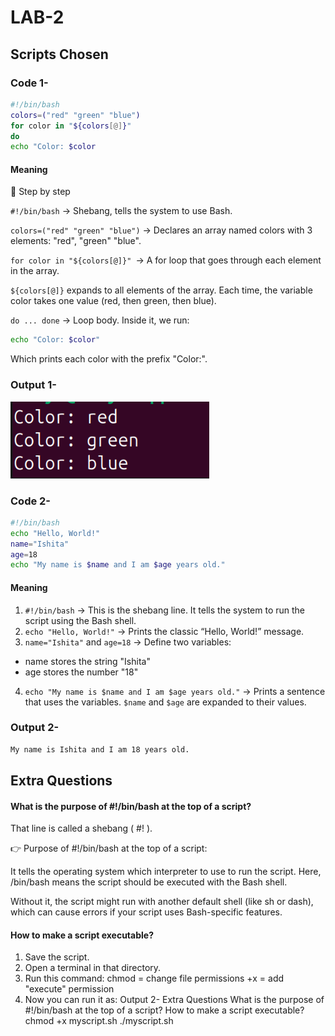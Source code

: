 # LAB-2
## Scripts Chosen
### Code 1-
```bash
#!/bin/bash
colors=("red" "green" "blue")
for color in "${colors[@]}"
do
echo "Color: $color
```
#### Meaning
📝 Step by step

`#!/bin/bash` → Shebang, tells the system to use Bash.

`colors=("red" "green" "blue")` → Declares an array named colors with 3 elements: "red", "green"
"blue".

`for color in "${colors[@]}" `→ A for loop that goes through each element in the
array.

`${colors[@]}` expands to all elements of the array. Each time, the variable color takes one value (red, then green, then blue).

`do ... done` → Loop body. Inside it, we run:
```bash
echo "Color: $color"
```
Which prints each color with the prefix "Color:".
### Output 1-
![alttext](<./Screenshot 2025-09-10 180709.png>)
### Code 2-
```bash
#!/bin/bash
echo "Hello, World!"
name="Ishita"
age=18
echo "My name is $name and I am $age years old."
```
#### Meaning
1. `#!/bin/bash` → This is the shebang line. It tells the system to run the script using
the Bash shell.
2. `echo "Hello, World!"` → Prints the classic “Hello, World!” message.
3. `name="Ishita"` and `age=18` → Define two variables: 
* name stores the string "Ishita"
* age stores the number "18"
4. `echo "My name is $name and I am $age years old."` → Prints a sentence that uses the variables.
`$name` and `$age` are expanded to their values.
### Output 2-
```bash
My name is Ishita and I am 18 years old.
```
## Extra Questions
#### What is the purpose of #!/bin/bash at the top of a script? 
That line is called a shebang ( #! ).

👉 Purpose of #!/bin/bash at the top of a script:

It tells the operating system which interpreter to use to run the script. Here, /bin/bash means the script should be executed with the Bash shell.

Without it, the script might run with another default shell (like sh or dash), which can cause errors if your script uses Bash-specific features.

#### How to make a script executable?
1. Save the script.
2. Open a terminal in that directory.
3. Run this command:
chmod = change file permissions
+x = add "execute" permission
4. Now you can run it as:
Output 2-
Extra Questions
What is the purpose of #!/bin/bash at the top of a script?
How to make a script executable?
chmod +x myscript.sh
./myscript.sh